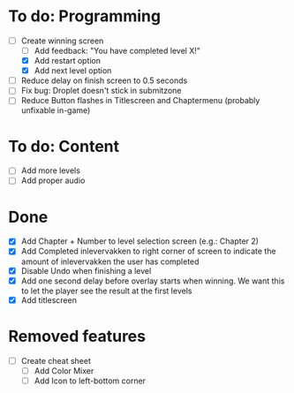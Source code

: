 # To do: Programming
- [ ] Create winning screen
    - [ ] Add feedback: "You have completed level X!"
    - [X] Add restart option
    - [X] Add next level option
- [ ] Reduce delay on finish screen to 0.5 seconds
- [ ] Fix bug: Droplet doesn't stick in submitzone
- [ ] Reduce Button flashes in Titlescreen and Chaptermenu (probably unfixable in-game)

# To do: Content
- [ ] Add more levels
- [ ] Add proper audio

# Done
- [X] Add Chapter + Number to level selection screen (e.g.: Chapter 2)
- [X] Add Completed inlevervakken to right corner of screen to indicate the amount of inlevervakken the user has completed
- [X] Disable Undo when finishing a level
- [X] Add one second delay before overlay starts when winning. We want this to let the player see the result at the first levels
- [X] Add titlescreen

# Removed features
- [ ] Create cheat sheet
    - [ ] Add Color Mixer
    - [ ] Add Icon to left-bottom corner
